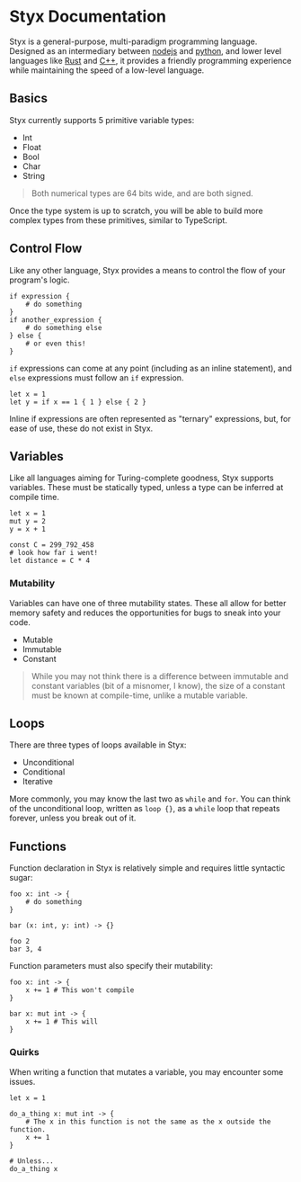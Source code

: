 # Styx Documentation

Styx is a general-purpose, multi-paradigm programming language. Designed as an intermediary between [nodejs](https://nodejs.org) and [python](https://python.org), and lower level languages like [Rust](https://rust-lang.org) and [C++](https://wikipedia.org/C++), it provides a friendly programming experience while maintaining the speed of a low-level language.

## Basics

Styx currently supports 5 primitive variable types:

-   Int
-   Float
-   Bool
-   Char
-   String

> Both numerical types are 64 bits wide, and are both signed.

Once the type system is up to scratch, you will be able to build more complex types from these primitives, similar to TypeScript.

## Control Flow

Like any other language, Styx provides a means to control the flow of your program's logic.

```styx
if expression {
    # do something
}
if another_expression {
    # do something else
} else {
    # or even this!
}
```

`if` expressions can come at any point (including as an inline statement), and `else` expressions must follow an `if` expression.

```styx
let x = 1
let y = if x == 1 { 1 } else { 2 }
```

Inline if expressions are often represented as "ternary" expressions, but, for ease of use, these do not exist in Styx.

## Variables

Like all languages aiming for Turing-complete goodness, Styx supports variables. These must be statically typed, unless a type can be inferred at compile time.

```
let x = 1
mut y = 2
y = x + 1

const C = 299_792_458
# look how far i went!
let distance = C * 4
```

### Mutability

Variables can have one of three mutability states. These all allow for better memory safety and reduces the opportunities for bugs to sneak into your code.

-   Mutable
-   Immutable
-   Constant

> While you may not think there is a difference between immutable and constant variables (bit of a misnomer, I know), the size of a constant must be known at compile-time, unlike a mutable variable.

## Loops

There are three types of loops available in Styx:

-   Unconditional
-   Conditional
-   Iterative

More commonly, you may know the last two as `while` and `for`. You can think of the unconditional loop, written as `loop {}`, as a `while` loop that repeats forever, unless you break out of it.

## Functions

Function declaration in Styx is relatively simple and requires little syntactic sugar:

```
foo x: int -> {
    # do something
}

bar (x: int, y: int) -> {}

foo 2
bar 3, 4
```

Function parameters must also specify their mutability:

```
foo x: int -> {
    x += 1 # This won't compile
}

bar x: mut int -> {
    x += 1 # This will
}
```

### Quirks

When writing a function that mutates a variable, you may encounter some issues.

```
let x = 1

do_a_thing x: mut int -> {
    # The x in this function is not the same as the x outside the function.
    x += 1
}

# Unless...
do_a_thing x
```
